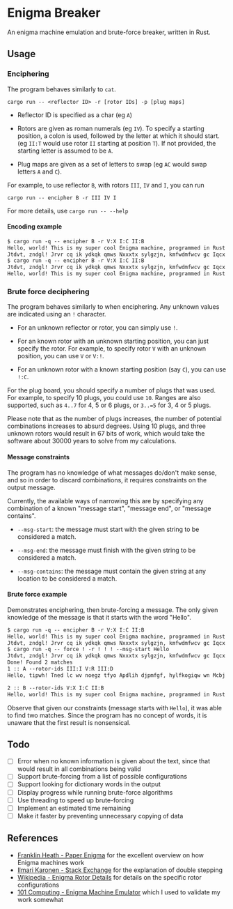 # Enigma Breaker

An enigma machine emulation and brute-force breaker, written in Rust.

## Usage

### Enciphering

The program behaves similarly to `cat`.

`cargo run -- <reflector ID> -r [rotor IDs] -p [plug maps]`

* Reflector ID is specified as a char (eg `A`)

* Rotors are given as roman numerals (eg `IV`). To specify a starting position,
  a colon is used, followed by the letter at which it should start. (eg `II:T`
  would use rotor `II` starting at position `T`). If not provided, the starting
  letter is assumed to be `A`.

* Plug maps are given as a set of letters to swap (eg `AC` would swap letters
  `A` and `C`).

For example, to use reflector `B`, with rotors `III`, `IV` and `I`, you can run

`cargo run -- encipher B -r III IV I`

For more details, use `cargo run -- --help`

#### Encoding example

```txt
$ cargo run -q -- encipher B -r V:X I:C II:B
Hello, world! This is my super cool Enigma machine, programmed in Rust!
Jtdvt, zndgl! Jrvr cq ik ydkqk qmws Nxxxtx sylgzjn, kmfwdmfwcv gc Iqcx!
$ cargo run -q -- encipher B -r V:X I:C II:B
Jtdvt, zndgl! Jrvr cq ik ydkqk qmws Nxxxtx sylgzjn, kmfwdmfwcv gc Iqcx!
Hello, world! This is my super cool Enigma machine, programmed in Rust!
```

### Brute force deciphering

The program behaves similarly to when enciphering. Any unknown values are
indicated using an `!` character.

* For an unknown reflector or rotor, you can simply use `!`.

* For an known rotor with an unknown starting position, you can just specify
  the rotor. For example, to specify rotor `V` with an unknown position, you
  can use `V` or `V:!`.

* For an unknown rotor with a known starting position (say `C`), you can use
  `!:C`.

For the plug board, you should specify a number of plugs that was used. For
example, to specify 10 plugs, you could use `10`. Ranges are also supported,
such as `4..7` for 4, 5 or 6 plugs, or `3..=5` for 3, 4 or 5 plugs.

Please note that as the number of plugs increases, the number of potential
combinations increases to absurd degrees. Using 10 plugs, and three unknown
rotors would result in 67 bits of work, which would take the software about
30000 years to solve from my calculations.

#### Message constraints

The program has no knowledge of what messages do/don't make sense, and so in
order to discard combinations, it requires constraints on the output message.

Currently, the available ways of narrowing this are by specifying any
combination of a known "message start", "message end", or "message contains".

* `--msg-start`: the message must start with the given string to be considered
  a match.

* `--msg-end`: the message must finish with the given string to be considered
  a match.

* `--msg-contains`: the message must contain the given string at any location
  to be considered a match.

#### Brute force example

Demonstrates enciphering, then brute-forcing a message. The only given
knowledge of the message is that it starts with the word "Hello".

```txt
$ cargo run -q -- encipher B -r V:X I:C II:B
Hello, world! This is my super cool Enigma machine, programmed in Rust!
Jtdvt, zndgl! Jrvr cq ik ydkqk qmws Nxxxtx sylgzjn, kmfwdmfwcv gc Iqcx!
$ cargo run -q -- force ! -r ! ! ! --msg-start Hello
Jtdvt, zndgl! Jrvr cq ik ydkqk qmws Nxxxtx sylgzjn, kmfwdmfwcv gc Iqcx!
Done! Found 2 matches
1 :: A --rotor-ids III:I V:R III:D
Hello, tipwh! Tned lc wv noegz tfyo Apdlih djpmfgf, hylfkogiqw wn Mcbj!

2 :: B --rotor-ids V:X I:C II:B
Hello, world! This is my super cool Enigma machine, programmed in Rust!
```

Observe that given our constraints (message starts with `Hello`), it was able
to find two matches. Since the program has no concept of words, it is unaware
that the first result is nonsensical.

## Todo

* [ ] Error when no known information is given about the text, since that would
      result in all combinations being valid
* [ ] Support brute-forcing from a list of possible configurations
* [ ] Support looking for dictionary words in the output
* [ ] Display progress while running brute-force algorithms
* [ ] Use threading to speed up brute-forcing
* [ ] Implement an estimated time remaining
* [ ] Make it faster by preventing unnecessary copying of data

## References

* [Franklin Heath - Paper Enigma](http://wiki.franklinheath.co.uk/index.php/Enigma/Paper_Enigma) for the excellent overview on how Enigma machines work
* [Ilmari Karonen - Stack Exchange](https://crypto.stackexchange.com/a/71395/112016) for the explanation of double stepping
* [Wikipedia - Enigma Rotor Details](https://en.wikipedia.org/wiki/Enigma_rotor_details) for details on the specific rotor configurations
* [101 Computing - Enigma Machine Emulator](https://www.101computing.net/enigma-machine-emulator/) which I used to validate my work somewhat
